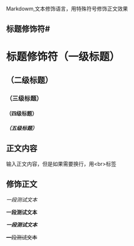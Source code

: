 Markdowm,文本修饰语言，用特殊符号修饰正文效果<dr>

## 标题修饰符\#

# 标题修饰符（一级标题）
## （二级标题）
### （三级标题）
#### （四级标题）
##### （五级标题）


## 正文内容

  输入正文内容，但是如果需要换行，用\<br\>标签

## 修饰正文

  *一段测试文本*

  **一段测试文本**

  ***一段测试文本***

  ~~一段测试文本~~
